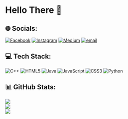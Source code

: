 # Hello There 👋

## 🌐 Socials:

[![Facebook](https://img.shields.io/badge/Facebook-%231877F2.svg?logo=Facebook&logoColor=white)](https://facebook.com/ramdanimulyadi) [![Instagram](https://img.shields.io/badge/Instagram-%23E4405F.svg?logo=Instagram&logoColor=white)](https://instagram.com/ramdan.wav) [![Medium](https://img.shields.io/badge/Medium-12100E?logo=medium&logoColor=white)](https://medium.com/@ramdanimulyadi) [![email](https://img.shields.io/badge/Email-D14836?logo=gmail&logoColor=white)](mailto:dannymld41@gmail.com)

## 💻 Tech Stack:

![C++](https://img.shields.io/badge/c++-%2300599C.svg?style=for-the-badge&logo=c%2B%2B&logoColor=white) ![HTML5](https://img.shields.io/badge/html5-%23E34F26.svg?style=for-the-badge&logo=html5&logoColor=white) ![Java](https://img.shields.io/badge/java-%23ED8B00.svg?style=for-the-badge&logo=openjdk&logoColor=white) ![JavaScript](https://img.shields.io/badge/javascript-%23323330.svg?style=for-the-badge&logo=javascript&logoColor=%23F7DF1E) ![CSS3](https://img.shields.io/badge/css3-%231572B6.svg?style=for-the-badge&logo=css3&logoColor=white) ![Python](https://img.shields.io/badge/python-3670A0?style=for-the-badge&logo=python&logoColor=ffdd54)

## 📊 GitHub Stats:

![](https://github-readme-stats.vercel.app/api?username=Ramdani101&theme=tokyonight&hide_border=false&include_all_commits=true&count_private=true)<br/>
![](https://nirzak-streak-stats.vercel.app/?user=Ramdani101&theme=tokyonight&hide_border=false)<br/>
![](https://github-readme-stats.vercel.app/api/top-langs/?username=Ramdani101&theme=tokyonight&hide_border=false&include_all_commits=true&count_private=true&layout=compact)

<!-- Proudly created with GPRM ( https://gprm.itsvg.in ) -->
